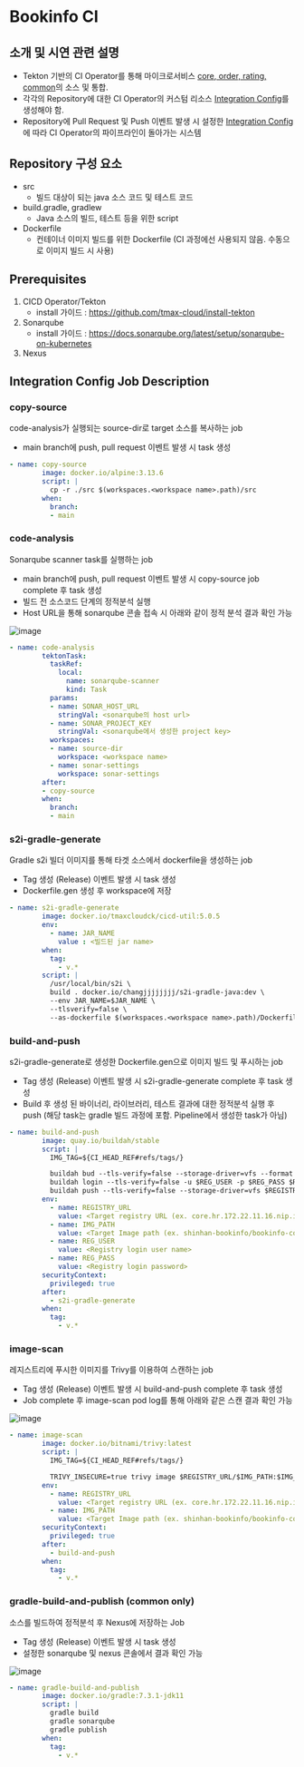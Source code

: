 # Bookinfo CI
## 소개 및 시연 관련 설명
* Tekton 기반의 CI Operator를 통해 마이크로서비스 <U>core, order, rating, common</U>의 소스 및 통합. 
* 각각의 Repository에 대한 CI Operator의 커스텀 리소스 <U>Integration Config</U>를 생성해야 함. 
* Repository에 Pull Request 및 Push 이벤트 발생 시 설정한 <U>Integration Config</U>에 따라 CI Operator의 파이프라인이 돌아가는 시스템

## Repository 구성 요소 
* src
  * 빌드 대상이 되는 java 소스 코드 및 테스트 코드
* build.gradle, gradlew
  * Java 소스의 빌드, 테스트 등을 위한 script
* Dockerfile
  * 컨테이너 이미지 빌드를 위한 Dockerfile (CI 과정에선 사용되지 않음. 수동으로 이미지 빌드 시 사용)

## Prerequisites
1. CICD Operator/Tekton
    * install 가이드 : https://github.com/tmax-cloud/install-tekton
2. Sonarqube 
    * install 가이드 : https://docs.sonarqube.org/latest/setup/sonarqube-on-kubernetes
3. Nexus

## Integration Config Job Description
### copy-source
code-analysis가 실행되는 source-dir로 target 소스를 복사하는 job
- main branch에 push, pull request 이벤트 발생 시 task 생성
```yaml
- name: copy-source
        image: docker.io/alpine:3.13.6
        script: |
          cp -r ./src $(workspaces.<workspace name>.path)/src
        when:
          branch: 
          - main
```
### code-analysis
Sonarqube scanner task를 실행하는 job
- main branch에 push, pull request 이벤트 발생 시 copy-source job complete 후 task 생성
- 빌드 전 소스코드 단계의 정적분석 실행
- Host URL을 통해 sonarqube 콘솔 접속 시 아래와 같이 정적 분석 결과 확인 가능

![image](https://user-images.githubusercontent.com/56624551/147317616-af0dd469-d071-493a-a499-e6bcec933cc5.png)
```yaml
- name: code-analysis
        tektonTask:
          taskRef:
            local:
              name: sonarqube-scanner
              kind: Task
          params:
          - name: SONAR_HOST_URL
            stringVal: <sonarqube의 host url>
          - name: SONAR_PROJECT_KEY
            stringVal: <sonarqube에서 생성한 project key>
          workspaces:
          - name: source-dir
            workspace: <workspace name>
          - name: sonar-settings
            workspace: sonar-settings
        after:
        - copy-source
        when:
          branch: 
          - main
```
### s2i-gradle-generate
Gradle s2i 빌더 이미지를 통해 타겟 소스에서 dockerfile을 생성하는 job
- Tag 생성 (Release) 이벤트 발생 시 task 생성
- Dockerfile.gen 생성 후 workspace에 저장
```yaml
- name: s2i-gradle-generate
        image: docker.io/tmaxcloudck/cicd-util:5.0.5
        env: 
          - name: JAR_NAME
            value : <빌드된 jar name>
        when:
          tag:
            - v.*
        script: |
          /usr/local/bin/s2i \
          build . docker.io/changjjjjjjjj/s2i-gradle-java:dev \
          --env JAR_NAME=$JAR_NAME \
          --tlsverify=false \
          --as-dockerfile $(workspaces.<workspace name>.path)/Dockerfile.gen
```
### build-and-push
s2i-gradle-generate로 생성한 Dockerfile.gen으로 이미지 빌드 및 푸시하는 job
- Tag 생성 (Release) 이벤트 발생 시 s2i-gradle-generate complete 후 task 생성
- Build 후 생성 된 바이너리, 라이브러리, 테스트 결과에 대한 정적분석 실행 후 push (해당 task는 gradle 빌드 과정에 포함. Pipeline에서 생성한 task가 아님)
```yaml
- name: build-and-push
        image: quay.io/buildah/stable
        script: |
          IMG_TAG=${CI_HEAD_REF#refs/tags/}

          buildah bud --tls-verify=false --storage-driver=vfs --format docker -f $(workspaces.<workspace name>.path)/Dockerfile.gen -t $REGISTRY_URL/$IMG_PATH:$IMG_TAG $(workspaces.<workspace name>.path)
          buildah login --tls-verify=false -u $REG_USER -p $REG_PASS $REGISTRY_URL
          buildah push --tls-verify=false --storage-driver=vfs $REGISTRY_URL/$IMG_PATH:$IMG_TAG docker://$REGISTRY_URL/$IMG_PATH:$IMG_TAG
        env:
          - name: REGISTRY_URL
            value: <Target registry URL (ex. core.hr.172.22.11.16.nip.io)>
          - name: IMG_PATH
            value: <Target Image path (ex. shinhan-bookinfo/bookinfo-core)>
          - name: REG_USER
            value: <Registry login user name>
          - name: REG_PASS
            value: <Registry login password>
        securityContext:
          privileged: true
        after:
          - s2i-gradle-generate
        when:
          tag:
            - v.*
```
### image-scan
레지스트리에 푸시한 이미지를 Trivy를 이용하여 스캔하는 job
- Tag 생성 (Release) 이벤트 발생 시 build-and-push complete 후 task 생성
- Job complete 후 image-scan pod log를 통해 아래와 같은 스캔 결과 확인 가능

![image](https://user-images.githubusercontent.com/56624551/147319070-a0c291fb-d5ad-46b0-bd50-ab3b3eae0365.png)
```yaml
- name: image-scan
        image: docker.io/bitnami/trivy:latest
        script: |
          IMG_TAG=${CI_HEAD_REF#refs/tags/}

          TRIVY_INSECURE=true trivy image $REGISTRY_URL/$IMG_PATH:$IMG_TAG
        env:
          - name: REGISTRY_URL
            value: <Target registry URL (ex. core.hr.172.22.11.16.nip.io)>
          - name: IMG_PATH
            value: <Target Image path (ex. shinhan-bookinfo/bookinfo-core)>
        securityContext:
          privileged: true
        after:
          - build-and-push
        when:
          tag:
            - v.*
```
### gradle-build-and-publish (common only)
소스를 빌드하여 정적분석 후 Nexus에 저장하는 Job
- Tag 생성 (Release) 이벤트 발생 시 task 생성
- 설정한 sonarqube 및 nexus 콘솔에서 결과 확인 가능

![image](https://user-images.githubusercontent.com/56624551/147319778-1d35a2d3-765c-43a3-b4d7-87a39f7e3c9e.png)
```yaml
- name: gradle-build-and-publish
        image: docker.io/gradle:7.3.1-jdk11
        script: |
          gradle build
          gradle sonarqube
          gradle publish
        when:
          tag:
            - v.*
```